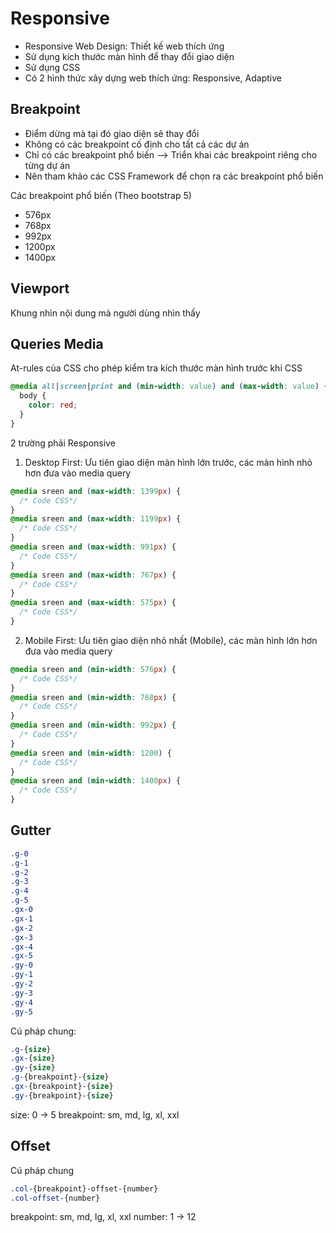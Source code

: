 # Responsive

- Responsive Web Design: Thiết kế web thích ứng
- Sử dụng kích thước màn hình để thay đổi giao diện
- Sử dụng CSS
- Có 2 hình thức xây dựng web thích ứng: Responsive, Adaptive

## Breakpoint

- Điểm dừng mà tại đó giao diện sẽ thay đổi
- Không có các breakpoint cố định cho tất cả các dự án
- Chỉ có các breakpoint phổ biến --> Triển khai các breakpoint riêng cho từng dự án
- Nên tham khảo các CSS Framework để chọn ra các breakpoint phổ biến

Các breakpoint phổ biến (Theo bootstrap 5)

- 576px
- 768px
- 992px
- 1200px
- 1400px

## Viewport

Khung nhìn nội dung mà người dùng nhìn thấy

## Queries Media

At-rules của CSS cho phép kiểm tra kích thước màn hình trước khi CSS

```css
@media all|screen|print and (min-width: value) and (max-width: value) {
  body {
    color: red;
  }
}
```

2 trường phải Responsive

1. Desktop First: Ưu tiên giao diện màn hình lớn trước, các màn hình nhỏ hơn đưa vào media query

```css
@media sreen and (max-width: 1399px) {
  /* Code CSS*/
}
@media sreen and (max-width: 1199px) {
  /* Code CSS*/
}
@media sreen and (max-width: 991px) {
  /* Code CSS*/
}
@media sreen and (max-width: 767px) {
  /* Code CSS*/
}
@media sreen and (max-width: 575px) {
  /* Code CSS*/
}
```

2. Mobile First: Ưu tiên giao diện nhỏ nhất (Mobile), các màn hình lớn hơn đưa vào media query

```css
@media sreen and (min-width: 576px) {
  /* Code CSS*/
}
@media sreen and (min-width: 768px) {
  /* Code CSS*/
}
@media sreen and (min-width: 992px) {
  /* Code CSS*/
}
@media sreen and (min-width: 1200) {
  /* Code CSS*/
}
@media sreen and (min-width: 1400px) {
  /* Code CSS*/
}
```

## Gutter
```css
.g-0
.g-1
.g-2
.g-3
.g-4
.g-5
.gx-0
.gx-1
.gx-2
.gx-3
.gx-4
.gx-5
.gy-0
.gy-1
.gy-2
.gy-3
.gy-4
.gy-5
```

Cú pháp chung:
```css
.g-{size}
.gx-{size}
.gy-{size}
.g-{breakpoint}-{size}
.gx-{breakpoint}-{size}
.gy-{breakpoint}-{size}
```
size: 0 -> 5
breakpoint: sm, md, lg, xl, xxl

## Offset

Cú pháp chung
```css
.col-{breakpoint}-offset-{number}
.col-offset-{number}
```
breakpoint: sm, md, lg, xl, xxl
number: 1 -> 12